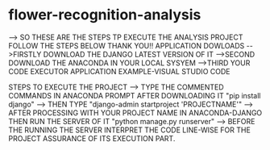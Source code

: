 # flower-recognition-analysis
--> SO THESE ARE THE STEPS TP EXECUTE THE ANALYSIS PROJECT FOLLOW THE STEPS BELOW THANK YOU!!
APPLICATION DOWLOADS
-->FIRSTLY DOWNLOAD THE DJANGO LATEST VERSION OF IT
-->SECOND DOWNLOAD THE ANACONDA IN YOUR LOCAL SYSYEM
-->THIRD YOUR CODE EXECUTOR APPLICATION EXAMPLE-VISUAL STUDIO CODE

STEPS TO EXECUTE THE PROJECT
--> TYPE THE COMMENTED COMMANDS IN ANACONDA PROMPT AFTER DOWNLOADING IT "pip install django"
--> THEN TYPE "django-admin startproject 'PROJECTNAME'"
--> AFTER PROCESSING WITH YOUR PROJECT NAME IN ANACONDA-DJANGO THEN RUN THE SERVER OF IT "python manage.py runserver"
--> BEFORE THE RUNNING THE SERVER INTERPRET THE CODE LINE-WISE FOR THE PROJECT ASSURANCE OF ITS EXECUTION PART.

